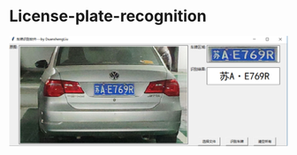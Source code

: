 # License-plate-recognition
![image](https://github.com/duanshengliu/License-plate-recognition/blob/master/main/some_result_pic/test0.png)
